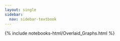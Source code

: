 ```yaml
---
layout: single
sidebar:
  nav: sidebar-textbook
---
```


{% include notebooks-html/Overlaid_Graphs.html %}
